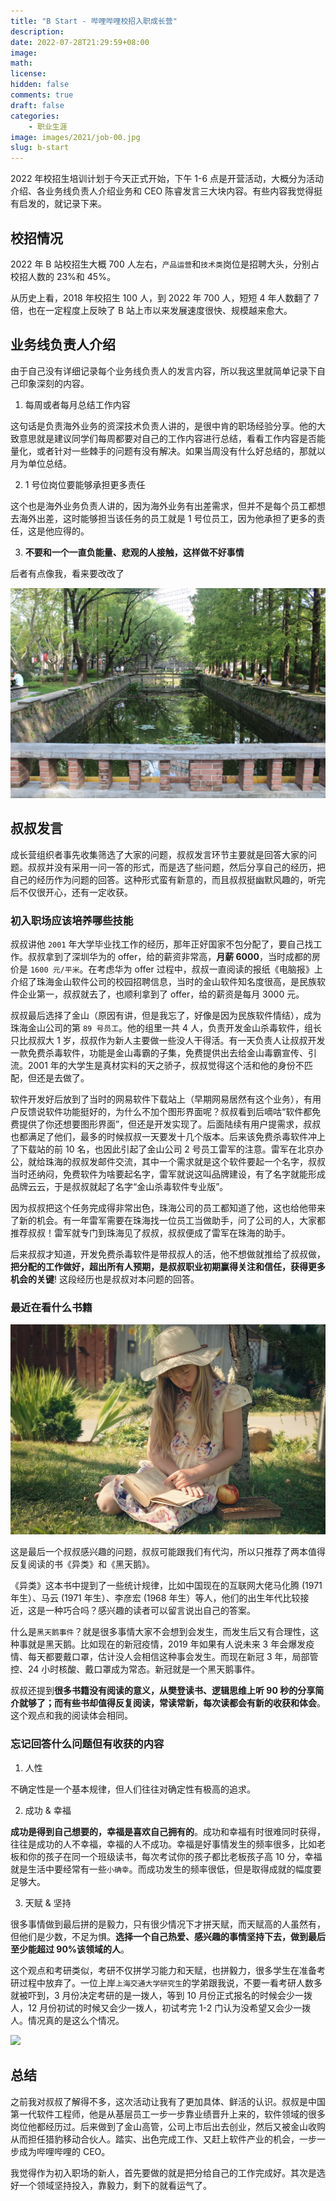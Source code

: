 ```yaml
---
title: "B Start - 哔哩哔哩校招入职成长营"
description:
date: 2022-07-28T21:29:59+08:00
image:
math:
license:
hidden: false
comments: true
draft: false
categories:
    - 职业生涯
image: images/2021/job-00.jpg
slug: b-start
---
```

2022 年校招生培训计划于今天正式开始，下午 1-6 点是开营活动，大概分为活动介绍、各业务线负责人介绍业务和 CEO 陈睿发言三大块内容。有些内容我觉得挺有启发的，就记录下来。

## 校招情况
2022 年 B 站校招生大概 700 人左右，`产品运营`和`技术类`岗位是招聘大头，分别占校招人数的 23%和 45%。

从历史上看，2018 年校招生 100 人，到 2022 年 700 人，短短 4 年人数翻了 7 倍，也在一定程度上反映了 B 站上市以来发展速度很快、规模越来愈大。

## 业务线负责人介绍
由于自己没有详细记录每个业务线负责人的发言内容，所以我这里就简单记录下自己印象深刻的内容。

1. 每周或者每月总结工作内容

这句话是负责海外业务的资深技术负责人讲的，是很中肯的职场经验分享。他的大致意思就是建议同学们每周都要对自己的工作内容进行总结，看看工作内容是否能量化，或者针对一些棘手的问题有没有解决。如果当周没有什么好总结的，那就以月为单位总结。

2. 1 号位岗位要能够承担更多责任

这个也是海外业务负责人讲的，因为海外业务有出差需求，但并不是每个员工都想去海外出差，这时能够担当该任务的员工就是 1 号位员工，因为他承担了更多的责任，这是他应得的。

3. **不要和一个一直负能量、悲观的人接触，这样做不好事情**

后者有点像我，看来要改改了

![](https://github.com/adolphlwq/osshub/blob/master/oss/blog/2019/09/tongji_02.jpg?raw=true)

## 叔叔发言
成长营组织者事先收集筛选了大家的问题，叔叔发言环节主要就是回答大家的问题。叔叔并没有采用一问一答的形式，而是选了些问题，然后分享自己的经历，把自己的经历作为问题的回答。这种形式蛮有新意的，而且叔叔挺幽默风趣的，听完后不仅很开心，还有一定收获。

### 初入职场应该培养哪些技能
叔叔讲他 `2001` 年大学毕业找工作的经历，那年正好国家不包分配了，要自己找工作。叔叔拿到了深圳华为的 offer，给的薪资非常高，**月薪 6000**，当时成都的房价是 `1600 元/平米`。在考虑华为 offer 过程中，叔叔一直阅读的报纸《电脑报》上介绍了珠海金山软件公司的校园招聘信息，当时的金山软件知名度很高，是民族软件企业第一，叔叔就去了，也顺利拿到了 offer，给的薪资是每月 3000 元。

叔叔最后选择了金山（原因有讲，但是我忘了，好像是因为民族软件情结），成为珠海金山公司的第 `89 号员工`。他的组里一共 4 人，负责开发金山杀毒软件，组长只比叔叔大 1 岁，叔叔作为新人主要做一些没人干得活。有一天负责人让叔叔开发一款免费杀毒软件，功能是金山毒霸的子集，免费提供出去给金山毒霸宣传、引流。2001 年的大学生是真材实料的天之骄子，叔叔觉得这个活和他的身份不匹配，但还是去做了。

软件开发好后放到了当时的网易软件下载站上（早期网易居然有这个业务），有用户反馈说软件功能挺好的，为什么不加个图形界面呢？叔叔看到后嘀咕“软件都免费提供了你还想要图形界面”，但还是开发实现了。后面陆续有用户提需求，叔叔也都满足了他们，最多的时候叔叔一天要发十几个版本。后来该免费杀毒软件冲上了下载站的前 10 名，也因此引起了金山公司 2 号员工雷军的注意。雷军在北京办公，就给珠海的叔叔发邮件交流，其中一个需求就是这个软件要起一个名字，叔叔当时还纳闷，免费软件为啥要起名字，雷军就说这叫品牌建设，有了名字就能形成品牌云云，于是叔叔就起了名字“金山杀毒软件专业版”。

因为叔叔把这个任务完成得非常出色，珠海公司的员工都知道了他，这也给他带来了新的机会。有一年雷军需要在珠海找一位员工当做助手，问了公司的人，大家都推荐叔叔！雷军就专门到珠海见了叔叔，叔叔便成了雷军在珠海的助手。

后来叔叔才知道，开发免费杀毒软件是带叔叔人的活，他不想做就推给了叔叔做，**把分配的工作做好，超出所有人预期，是叔叔职业初期赢得关注和信任，获得更多机会的关键**! 这段经历也是叔叔对本问题的回答。

### 最近在看什么书籍
![](https://github.com/adolphlwq/osshub/blob/master/oss/banner/girl-reading.jpg?raw=true)

这是最后一个叔叔感兴趣的问题，叔叔可能跟我们有代沟，所以只推荐了两本值得反复阅读的书《异类》和《黑天鹅》。

《异类》这本书中提到了一些统计规律，比如中国现在的互联网大佬马化腾 (1971 年生）、马云 (1971 年生）、李彦宏 (1968 年生）等人，他们的出生年代比较接近，这是一种巧合吗？感兴趣的读者可以留言说出自己的答案。

什么是`黑天鹅事件`？就是很多事情大家不会想到会发生，而发生后又有合理性，这种事就是黑天鹅。比如现在的新冠疫情，2019 年如果有人说未来 3 年会爆发疫情、每天都要戴口罩，估计没人会相信这种事会发生。而现在新冠 3 年，局部管控、24 小时核酸、戴口罩成为常态。新冠就是一个黑天鹅事件。

叔叔还提到**很多书籍没有阅读的意义，从樊登读书、逻辑思维上听 90 秒的分享简介就够了；而有些书却值得反复阅读，常读常新，每次读都会有新的收获和体会**。这个观点和我的阅读体会相同。

### 忘记回答什么问题但有收获的内容
1. 人性

不确定性是一个基本规律，但人们往往对确定性有极高的追求。

2. 成功 & 幸福

**成功是得到自己想要的，幸福是喜欢自己拥有的**。成功和幸福有时很难同时获得，往往是成功的人不幸福，幸福的人不成功。幸福是好事情发生的频率很多，比如老板和你的孩子在同一个班级读书，每次考试你的孩子都比老板孩子高 10 分，幸福就是生活中要经常有一些`小确幸`。而成功发生的频率很低，但是取得成就的幅度要足够大。

3. 天赋 & 坚持

很多事情做到最后拼的是毅力，只有很少情况下才拼天赋，而天赋高的人虽然有，但他们是少数，不足为惧。**选择一个自己热爱、感兴趣的事情坚持下去，做到最后至少能超过 90%该领域的人**。

这个观点和考研类似，考研不仅拼学习能力和天赋，也拼毅力，很多学生在准备考研过程中放弃了。一位上岸`上海交通大学研究生`的学弟跟我说，不要一看考研人数多就被吓到，3 月份决定考研的是一拨人，等到 10 月份正式报名的时候会少一拨人，12 月份初试的时候又会少一拨人，初试考完 1-2 门认为没希望又会少一拨人。情况真的是这么个情况。

![](images/2021/running.jpg)

## 总结
之前我对叔叔了解得不多，这次活动让我有了更加具体、鲜活的认识。叔叔是中国第一代软件工程师，他是从基层员工一步一步靠业绩晋升上来的，软件领域的很多岗位他都经历过。后来做到了金山高管，公司上市后出去创业，然后又被金山收购从而担任猎豹移动合伙人。踏实、出色完成工作、又赶上软件产业的机会，一步一步成为哔哩哔哩的 CEO。

我觉得作为初入职场的新人，首先要做的就是把分给自己的工作完成好。其次是选好一个领域坚持投入，靠毅力，剩下的就看运气了。